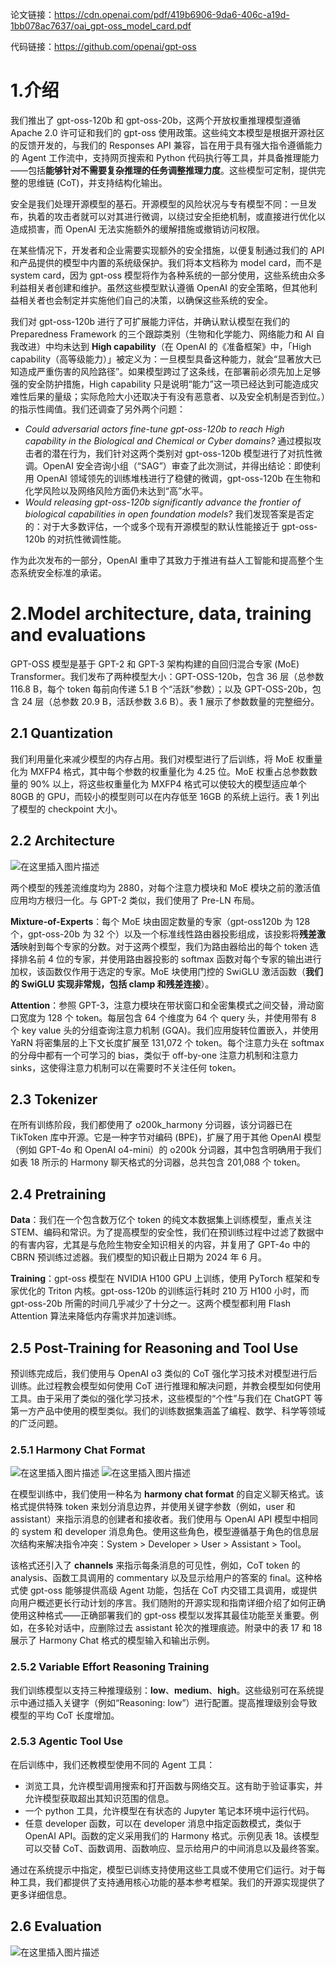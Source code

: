 论文链接：https://cdn.openai.com/pdf/419b6906-9da6-406c-a19d-1bb078ac7637/oai_gpt-oss_model_card.pdf

代码链接：https://github.com/openai/gpt-oss

# 1.介绍

我们推出了 gpt-oss-120b 和 gpt-oss-20b，这两个开放权重推理模型遵循 Apache 2.0 许可证和我们的 gpt-oss 使用政策。这些纯文本模型是根据开源社区的反馈开发的，与我们的 Responses API 兼容，旨在用于具有强大指令遵循能力的 Agent 工作流中，支持网页搜索和 Python 代码执行等工具，并具备推理能力——包括**能够针对不需要复杂推理的任务调整推理力度**。这些模型可定制，提供完整的思维链 (CoT)，并支持结构化输出。

安全是我们处理开源模型的基石。开源模型的风险状况与专有模型不同：一旦发布，执着的攻击者就可以对其进行微调，以绕过安全拒绝机制，或直接进行优化以造成损害，而 OpenAI 无法实施额外的缓解措施或撤销访问权限。

在某些情况下，开发者和企业需要实现额外的安全措施，以便复制通过我们的 API 和产品提供的模型中内置的系统级保护。我们将本文档称为 model card，而不是  system card，因为 gpt-oss 模型将作为各种系统的一部分使用，这些系统由众多利益相关者创建和维护。虽然这些模型默认遵循 OpenAI 的安全策略，但其他利益相关者也会制定并实施他们自己的决策，以确保这些系统的安全。

我们对 gpt-oss-120b 进行了可扩展能力评估，并确认默认模型在我们的 Preparedness Framework 的三个跟踪类别（生物和化学能力、网络能力和 AI 自我改进）中均未达到 **High capability**（在 OpenAI 的《准备框架》中，「High capability（高等级能力）」被定义为：一旦模型具备这种能力，就会“显著放大已知造成严重伤害的风险路径”。如果模型跨过了这条线，在部署前必须先加上足够强的安全防护措施，High capability 只是说明“能力”这一项已经达到可能造成灾难性后果的量级；实际危险大小还取决于有没有恶意者、以及安全机制是否到位。）的指示性阈值。我们还调查了另外两个问题：
- *Could adversarial actors fine-tune gpt-oss-120b to reach High capability in the Biological and Chemical or Cyber domains?* 通过模拟攻击者的潜在行为，我们针对这两个类别对 gpt-oss-120b 模型进行了对抗性微调。OpenAI 安全咨询小组（“SAG”）审查了此次测试，并得出结论：即使利用 OpenAI 领域领先的训练堆栈进行了稳健的微调，gpt-oss-120b 在生物和化学风险以及网络风险方面仍未达到“高”水平。
- *Would releasing gpt-oss-120b significantly advance the frontier of biological capabilities in open foundation models?* 我们发现答案是否定的：对于大多数评估，一个或多个现有开源模型的默认性能接近于 gpt-oss-120b 的对抗性微调性能。

作为此次发布的一部分，OpenAI 重申了其致力于推进有益人工智能和提高整个生态系统安全标准的承诺。

# 2.Model architecture, data, training and evaluations

GPT-OSS 模型是基于 GPT-2 和 GPT-3 架构构建的自回归混合专家 (MoE) Transformer。我们发布了两种模型大小：GPT-OSS-120b，包含 36 层（总参数 116.8 B，每个 token 每前向传递 5.1 B 个“活跃”参数）；以及 GPT-OSS-20b，包含 24 层（总参数 20.9 B，活跃参数 3.6 B）。表 1 展示了参数数量的完整细分。

## 2.1 Quantization

我们利用量化来减少模型的内存占用。我们对模型进行了后训练，将 MoE 权重量化为 MXFP4 格式，其中每个参数的权重量化为 4.25 位。MoE 权重占总参数数量的 90% 以上，将这些权重量化为 MXFP4 格式可以使较大的模型适应单个 80GB 的 GPU，而较小的模型则可以在内存低至 16GB 的系统上运行。表 1 列出了模型的 checkpoint 大小。

## 2.2 Architecture
![在这里插入图片描述](https://i-blog.csdnimg.cn/direct/d8612ef6b3414b4da61e0781b223e366.png)

两个模型的残差流维度均为 2880，对每个注意力模块和 MoE 模块之前的激活值应用均方根归一化。与 GPT-2 类似，我们使用了 Pre-LN 布局。

**Mixture-of-Experts**：每个 MoE 块由固定数量的专家（gpt-oss120b 为 128 个，gpt-oss-20b 为 32 个）以及一个标准线性路由器投影组成，该投影将**残差激活**映射到每个专家的分数。对于这两个模型，我们为路由器给出的每个 token 选择排名前 4 位的专家，并使用路由器投影的 softmax 函数对每个专家的输出进行加权，该函数仅作用于选定的专家。MoE 块使用门控的 SwiGLU 激活函数（**我们的 SwiGLU 实现非常规，包括 clamp 和残差连接**）。

**Attention**：参照 GPT-3，注意力模块在带状窗口和全密集模式之间交替，滑动窗口宽度为 128 个 token。每层包含 64 个维度为 64 个 query 头，并使用带有 8 个 key value 头的分组查询注意力机制 (GQA)。我们应用旋转位置嵌入，并使用 YaRN 将密集层的上下文长度扩展至 131,072 个 token。每个注意力头在 softmax 的分母中都有一个可学习的 bias，类似于 off-by-one 注意力机制和注意力 sinks，这使得注意力机制可以在需要时不关注任何 token。

## 2.3 Tokenizer

在所有训练阶段，我们都使用了 o200k_harmony 分词器，该分词器已在 TikToken 库中开源。它是一种字节对编码 (BPE)，扩展了用于其他 OpenAI 模型（例如 GPT-4o 和 OpenAI o4-mini）的 o200k 分词器，其中包含明确用于我们如表 18 所示的 Harmony 聊天格式的分词器，总共包含 201,088 个 token。

## 2.4 Pretraining

**Data**：我们在一个包含数万亿个 token 的纯文本数据集上训练模型，重点关注 STEM、编码和常识。为了提高模型的安全性，我们在预训练过程中过滤了数据中的有害内容，尤其是与危险生物安全知识相关的内容，并复用了 GPT-4o 中的 CBRN 预训练过滤器。我们模型的知识截止日期为 2024 年 6 月。

**Training**：gpt-oss 模型在 NVIDIA H100 GPU 上训练，使用 PyTorch 框架和专家优化的 Triton 内核。gpt-oss-120b 的训练运行耗时 210 万 H100 小时，而 gpt-oss-20b 所需的时间几乎减少了十分之一。这两个模型都利用 Flash Attention 算法来降低内存需求并加速训练。

## 2.5 Post-Training for Reasoning and Tool Use

预训练完成后，我们使用与 OpenAI o3 类似的 CoT 强化学习技术对模型进行后训练。此过程教会模型如何使用 CoT 进行推理和解决问题，并教会模型如何使用工具。由于采用了类似的强化学习技术，这些模型的“个性”与我们在 ChatGPT 等第一方产品中使用的模型类似。我们的训练数据集涵盖了编程、数学、科学等领域的广泛问题。

### 2.5.1 Harmony Chat Format
![在这里插入图片描述](https://i-blog.csdnimg.cn/direct/b71b59e273fa41f5ab3f39eab536581b.png)
![在这里插入图片描述](https://i-blog.csdnimg.cn/direct/54321e1dc6de406e841f75c127160792.png)

在模型训练中，我们使用一种名为 **harmony chat format** 的自定义聊天格式。该格式提供特殊 token 来划分消息边界，并使用关键字参数（例如，user 和 assistant）来指示消息的创建者和接收者。我们使用与 OpenAI API 模型中相同的 system 和 developer 消息角色。使用这些角色，模型遵循基于角色的信息层次结构来解决指令冲突：System > Developer > User > Assistant > Tool。

该格式还引入了 **channels** 来指示每条消息的可见性，例如，CoT token 的 analysis、函数工具调用的 commentary 以及显示给用户的答案的 final。这种格式使 gpt-oss 能够提供高级 Agent 功能，包括在 CoT 内交错工具调用，或提供向用户概述更长行动计划的序言。我们随附的开源实现和指南详细介绍了如何正确使用这种格式——正确部署我们的 gpt-oss 模型以发挥其最佳功能至关重要。例如，在多轮对话中，应删除过去 assistant 轮次的推理痕迹。附录中的表 17 和 18 展示了 Harmony Chat 格式的模型输入和输出示例。

### 2.5.2 Variable Effort Reasoning Training

我们训练模型以支持三种推理级别：**low**、**medium**、**high**。这些级别可在系统提示中通过插入关键字（例如“Reasoning: low”）进行配置。提高推理级别会导致模型的平均 CoT 长度增加。

### 2.5.3 Agentic Tool Use

在后训练中，我们还教模型使用不同的 Agent 工具：
- 浏览工具，允许模型调用搜索和打开函数与网络交互。这有助于验证事实，并允许模型获取超出其知识范围的信息。
- 一个 python 工具，允许模型在有状态的 Jupyter 笔记本环境中运行代码。
- 任意 developer 函数，可以在 developer 消息中指定函数模式，类似于 OpenAI API。函数的定义采用我们的 Harmony 格式。示例见表 18。该模型可以交替 CoT、函数调用、函数响应、显示给用户的中间消息以及最终答案。

通过在系统提示中指定，模型已训练支持使用这些工具或不使用它们运行。对于每种工具，我们都提供了支持通用核心功能的基本参考框架。我们的开源实现提供了更多详细信息。

## 2.6 Evaluation
![在这里插入图片描述](https://i-blog.csdnimg.cn/direct/306ff796da2541a8abed3d9ec437a6d1.png)
